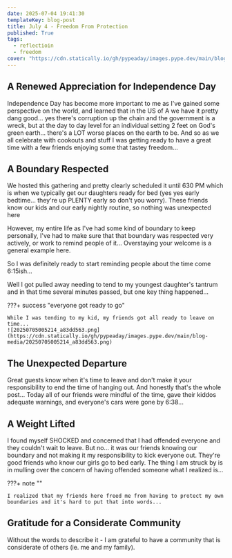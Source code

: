 ```yaml
---
date: 2025-07-04 19:41:30
templateKey: blog-post
title: July 4 - Freedom From Protection
published: True
tags:
  - reflectioin
  - freedom
cover: "https://cdn.statically.io/gh/pypeaday/images.pype.dev/main/blog-media/20250705005442_185c66e2.png"
---
```


## A Renewed Appreciation for Independence Day

Independence Day has become more important to me as I've gained some
perspective on the world, and learned that in the US of A we have it pretty
dang good... yes there's corruption up the chain and the government is a wreck,
but at the day to day level for an individual setting 2 feet on God's green
earth... there's a LOT worse places on the earth to be. And so as we all
celebrate with cookouts and stuff I was getting ready to have a great time with
a few friends enjoying some that tastey freedom...

## A Boundary Respected

We hosted this gathering and pretty clearly scheduled it until 630 PM which is
when we typically get our daughters ready for bed (yes yes early bedtime...
they're up PLENTY early so don't you worry). These friends know our kids and
our early nightly routine, so nothing was unexpected here

However, my entire life as I've had some kind of boundary to keep personally,
I've had to make sure that that boundary was respected very actively, or work
to remind people of it... Overstaying your welcome is a general example here.

So I was definitely ready to start reminding people about the time come 6:15ish...

Well I got pulled away needing to tend to my youngest daughter's tantrum and in that time several minutes passed, but one key thing happened...

???+ success "everyone got ready to go"

    While I was tending to my kid, my friends got all ready to leave on time...
    ![20250705005214_a83dd563.png](https://cdn.statically.io/gh/pypeaday/images.pype.dev/main/blog-media/20250705005214_a83dd563.png)

## The Unexpected Departure

Great guests know when it's time to leave and don't make it your responsibility
to end the time of hanging out. And honestly that's the whole post... Today all
of our friends were mindful of the time, gave their kiddos adequate warnings,
and everyone's cars were gone by 6:38...

## A Weight Lifted

I found myself SHOCKED and concerned that I had offended everyone and they couldn't
wait to leave. But no... it was our friends knowing our boundary and not making
it my responsibility to kick everyone out. They're good friends who know our
girls go to bed early. The thing I am struck by is in mulling over the concern
of having offended someone what I realized is...

???+ note ""

    I realized that my friends here freed me from having to protect my own
    boundaries and it's hard to put that into words...

## Gratitude for a Considerate Community

Without the words to describe it - I am grateful to have a community that is
considerate of others (ie. me and my family).
